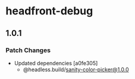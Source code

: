 # headfront-debug

## 1.0.1

### Patch Changes

- Updated dependencies [a0fe305]
  - @headless.build/sanity-color-picker@1.0.0
